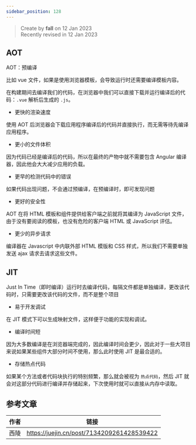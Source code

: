 ```yaml
---
sidebar_position: 128
---
```


> Create by **fall** on 12 Jan 2023<br/>
> Recently revised in 12 Jan 2023

## AOT

AOT：预编译

比如 vue 文件，如果是使用浏览器模板，会导致运行时还需要编译模板内容。

在构建期间去编译我们的代码，在浏览器中我们可以直接下载并运行编译后的代码：`.vue` 解析后生成的 `.js`。

- 更快的渲染速度

使用 AOT 后浏览器会下载应用程序编译后的代码并直接执行，而无需等待先编译应用程序。

- 更小的文件体积

因为代码已经是编译后的代码，所以在最终的产物中就不需要包含 Angular 编译器，因此他会大大减少应用的负载。

- 更早的检测代码中的错误

如果代码出现问题，不会通过预编译，在预编译时，即可发现问题

- 更好的安全性

AOT 在将 HTML 模板和组件提供给客户端之前就将其编译为 JavaScript 文件，由于没有要阅读的模板，也没有危险的客户端 HTML 或 JavaScript 评估。

- 更少的异步请求

编译器在 Javascript 中内联外部 HTML 模版和 CSS 样式，所以我们不需要单独发送 ajax 请求去请求这些文件。

## JIT

Just In Time（即时编译）运行时去编译代码，每隔文件都是单独编译，更改该代码时，只需要更改该代码的文件，而不是整个项目

- 易于开发调试

在 JIT 模式下可以生成映射文件，这样便于功能的实现和调试。

- 编译时间短

因为大多数编译是在浏览器端完成的，因此编译时间会更少，因此对于一些大项目来说如果某些组件大部分时间不使用，那么此时使用 JIT 是最合适的。

- 存储热点代码

如果某个方法或者代码块执行的特别频繁，那么就会被视为 `热点代码`，然后 JIT 就会对这部分代码进行编译并存储起来，下次使用时就可以直接从内存中读取。



## 参考文章

| 作者 | 链接                                       |
| ---- | ------------------------------------------ |
| 西陵 | https://juejin.cn/post/7134209261428539422 |

